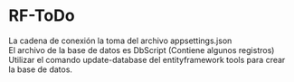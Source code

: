 # RF-ToDo
La cadena de conexión la toma del archivo appsettings.json  
El archivo de la base de datos es DbScript (Contiene algunos registros)  
Utilizar el comando update-database del entityframework tools para crear la base de datos. 
